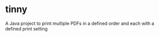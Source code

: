 tinny
=====

A Java project to print multiple PDFs in a defined order and each with a defined print setting
